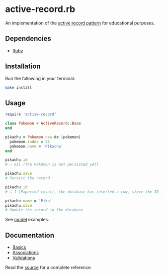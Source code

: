 # active-record.rb

An implementation of the [active record pattern] for educational purposes.

[Active record pattern]: https://en.wikipedia.org/wiki/Active_record_pattern

## Dependencies

- [Ruby]

[Ruby]: https://www.ruby-lang.org

## Installation

Run the following in your terminal:

``` sh
make install
```

## Usage

``` ruby
require 'active-record'

class Pokemon < ActiveRecord::Base
end

pikachu = Pokemon.new do |pokemon|
  pokemon.index = 25
  pokemon.name = 'Pikachu'
end

pikachu.id
# ⇒ nil (The Pokémon is not persisted yet)

pikachu.save
# Persist the record

pikachu.id
# ⇒ 1 (Expected result, the database has inserted a row, store the ID in memory)

pikachu.name = 'Pika'
pikachu.save
# Update the record in the database
```

See [model][models] examples.

[Models]: app/models

## Documentation

- [Basics]
- [Associations]
- [Validations]

[Basics]: https://guides.rubyonrails.org/active_record_basics.html
[Associations]: https://guides.rubyonrails.org/association_basics.html
[Validations]: https://guides.rubyonrails.org/active_record_validations.html

Read the [source] for a complete reference.

[Source]: lib/active-record/base.rb
